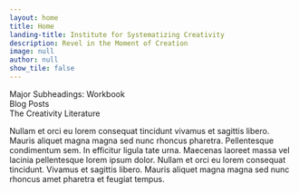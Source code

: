 ```yaml
---
layout: home
title: Home
landing-title: Institute for Systematizing Creativity
description: Revel in the Moment of Creation
image: null
author: null
show_tile: false
---
```



Major Subheadings:
Workbook  
Blog Posts  
The Creativity Literature


Nullam et orci eu lorem consequat tincidunt vivamus et sagittis libero. Mauris aliquet magna magna sed nunc rhoncus pharetra. Pellentesque condimentum sem. In efficitur ligula tate urna. Maecenas laoreet massa vel lacinia pellentesque lorem ipsum dolor. Nullam et orci eu lorem consequat tincidunt. Vivamus et sagittis libero. Mauris aliquet magna magna sed nunc rhoncus amet pharetra et feugiat tempus.
